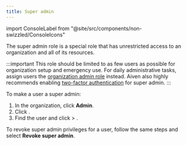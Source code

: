 ```yaml
---
title: Super admin
---
```


import ConsoleLabel from "@site/src/components/non-swizzled/ConsoleIcons"

The super admin role is a special role that has unrestricted access to an organization and all of its resources.

:::important
This role should be limited to as few users as possible for organization setup and emergency use. For daily administrative tasks, assign users the [organization admin role](/docs/platform/concepts/permissions) instead. Aiven also highly recommends enabling [two-factor authentication](/docs/platform/howto/user-2fa) for super admin.
:::

To make a user a super admin:

1.  In the organization, click **Admin**.
1.  Click <ConsoleLabel name="users"/>.
1.  Find the user and click <ConsoleLabel name="actions"/> > <ConsoleLabel name="make super admin"/>.

To revoke super admin privileges for a user, follow the same steps and
select **Revoke super admin**.
